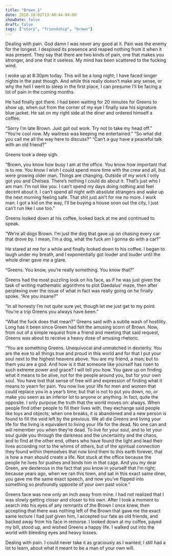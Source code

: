 ```yaml
---
title: "Brown_1"
date: 2018-10-01T13:48:44-04:00
showDate: false
draft: false
tags: ["story", "friendship", "brown"]
---
```


Dealing with pain. God damn I was never any good at it. Pain was the enemy for the longest. I despised its presence and reaped nothing from it when it was present. They say that there are two kinds of pain, one that makes you stronger, and one that it useless. My mind has been scattered to the fucking wind. 

I woke up at 8:30pm today. This will be a long night; I have faced longer nights in the past though. And while this really doesn’t make any sense, or why the hell I went to sleep in the first place, I can presume I’ll be facing a lot of pain in the coming months.

He had finally got there. I had been waiting for 20 minutes for Greens to show up, when out from the corner of my eye I finally saw his signature blue jacket. He sat on my right side at the diner and ordered himself a coffee. 

“Sorry I’m late Brown. Just got out work. Try not to take my head off.”
“You’re cool now. My waitress was keeping me entertained.”
“So what did you call me all the way here to discuss?”
“Can’t a guy have a peaceful talk with an old friend?”

Greens took a deep sigh.

“Brown, you know how busy I am at the office. You know how important that is to me. You know I wish I could spend more time with the crew and all, but were growing older man. Things are changing. Outside of my work I only got you and Chelsea. There’s nothing I could do about it. That’s just who I am man. I’m not like you. I can’t spend my days doing nothing and feel decent about it. I can’t spend all night with absolute strangers and wake up the next morning feeling safe. That shit just ain’t for me no more. I work man. I got a kid on the way, I’ll be buying a house soon out the city, I just can’t run like I use too.”

Greens looked down at his coffee, looked back at me and continued to speak.

“We’re all dogs Brown. I’m just the dog that gave up on chasing every car that drove by. I mean, I’m a dog, what the fuck am I gonna do with a car?”

He stared at me for a while and finally looked down to his coffee. I began to laugh under my breath, and I exponentially got louder and louder until the whole diner gave me a glare.

“Greens. You know, you’re really something. You know that?”

Greens had the most puzzling look on his face, as if he was just given the task of writing mathematic algorithms to plot Daedalus’ maze, then after perplexing over the issue of what in fact was really going on he finally spoke. “Are you insane?”

“In all honesty I’m not quite sure yet, though let me just get to my point. You’re a trip Greens you always have been.”

“What the fuck does that mean?” Greens said with a subtle wash of hostility. Long has it been since Green had felt the amusing scorn of Brown. Now, from out of a simple request from a friend and meeting that said request, Greens was about to receive a heavy dose of amusing rhetoric. 

“You are something Greens. Unequivocal and unmatched in dexterity. You are the eve to all things true and proud in this world and for that I put your soul next to the highest heavens above. You are my friend, a man; but to them you are a god. And how is it that someone like yourself has risen to such extreme power and grace? I will tell you how. You gave up on finding what it means to be alive, not for the people around you, but for your own soul. You have lost that sense of free will and expression of finding what it means to yearn for pain. You now live your life for men and women that could replace you in a year’s time; but that is not to put you down, no, or make you seem as an inferior lot to anyone or anything. In fact, quite the opposite. I only purpose the truth that the world moves on: always. When people find other people to fill their lives with, they exchange said people like toys and objects; when one breaks, it is abandoned and a new person is found to fill the void left by the previous. We all die Greens and living your life for the living is equivalent to living your life for the dead. No one can and will remember you when they’re dead. 
To live for your soul, and to let your soul guide you through the darkness and the uncertainty and the chaos, and to find at the other end, others who have found the light and lead their lives according not to the whims of others, but of the spiritual connection they found within themselves that now bind them to this earth forever, that is how a man should create a life. Not stuck at the office because the people he lives for pushes and binds him in that cage. And you my dear Green, are dexterous in the fact that you know in yourself that I’m right; because years ago, when we ran this town, and sat in this exact same diner, you gave me the same exact speech, and now you’ve flipped into something so profoundly opposite of your own past voice.”

Greens face was now only an inch away from mine. I had not realized that I was slowly getting closer and closer to his own. After I took a moment to search into his eyes of any remnants of the Brown I once knew, then accepting that there was nothing left of the Brown that gave me the exact same lecture I had just given him, I accepted our fate as old friends, and backed away from his face in remorse. I looked down at my coffee, payed my bill, stood up, and wished Greens a happy life. I walked out into the world with bleeding eyes and heavy losses. 

Dealing with pain. I could never take it as graciously as I wanted; I still had a lot to learn, about what it meant to be a man of your own will.  
